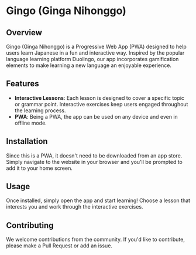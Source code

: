 # Gingo (Ginga Nihonggo)

## Overview

Gingo (Ginga Nihonggo) is a Progressive Web App (PWA) designed to help users learn Japanese in a fun and interactive way. Inspired by the popular language learning platform Duolingo, our app incorporates gamification elements to make learning a new language an enjoyable experience.

## Features

- **Interactive Lessons**: Each lesson is designed to cover a specific topic or grammar point. Interactive exercises keep users engaged throughout the learning process.
- **PWA**: Being a PWA, the app can be used on any device and even in offline mode.

## Installation

Since this is a PWA, it doesn't need to be downloaded from an app store. Simply navigate to the website in your browser and you'll be prompted to add it to your home screen.

## Usage

Once installed, simply open the app and start learning! Choose a lesson that interests you and work through the interactive exercises.

## Contributing

We welcome contributions from the community. If you'd like to contribute, please make a Pull Request or add an issue.
